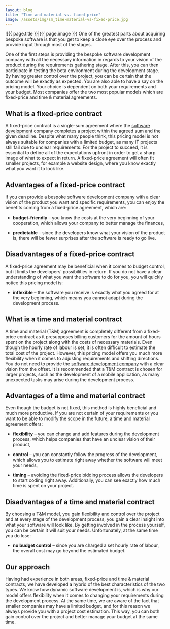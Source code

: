 ```yaml
---
layout: blog
title: "Time and material vs. fixed price"
image: /assets/img/sm_time-material-vs-fixed-price.jpg
---
```

![{{ page.title }}]({{ page.image }})
One of the greatest parts about acquiring bespoke software is that you get to keep a close eye over the process and provide input through most of the stages. 

One of the first steps is providing the bespoke software development company with all the necessary information in regards to your vision of the product during the requirements gathering stage. After this, you can then participate in testing the beta environment during the development stage. By having greater control over the project, you can be certain that the outcome will be exactly as expected. You are also able to have a say on the pricing model. Your choice is dependent on both your requirements and your budget. Most companies offer the two most popular models which are fixed-price and time & material agreements.

## What is a fixed-price contract
A fixed-price contract is a single-sum agreement where the [software development](https://headchannel.co.uk/) company completes a project within the agreed sum and the given deadline. Despite what many people think, this pricing model is not always suitable for companies with a limited budget, as many IT projects still fail due to unclear requirements. For the project to succeed, it is essential to define all of the expectations upfront in order to get a sharp image of what to expect in return. A fixed-price agreement will often fit smaller projects, for example a website design, where you know exactly what you want it to look like.

## Advantages of a fixed-price contract
If you can provide a bespoke software development company with a clear vision of the product you want and specific requirements, you can enjoy the benefits coming from a fixed-price agreement, which are:

- **budget-friendly** – you know the costs at the very beginning of your cooperation, which allows your company to better manage the finances,

- **predictable** – since the developers know what your vision of the product is, there will be fewer surprises after the software is ready to go live.

## Disadvantages of a fixed-price contract
A fixed-price agreement may be beneficial when it comes to budget control, but it limits the developers’ possibilities in return. If you do not have a clear understanding of what you want the software to do for you, you will quickly notice this pricing model is:

- **inflexible** – the software you receive is exactly what you agreed for at the very beginning, which means you cannot adapt during the development process.
  
## What is a time and material contract
A time and material (T&M) agreement is completely different from a fixed-price contract as it presupposes billing customers for the amount of hours spent on the project along with the costs of necessary materials. Even though the hourly rate of labour is set, it is often difficult to estimate the total cost of the project. However, this pricing model offers you much more flexibility when it comes to adjusting requirements and shifting directions. You do not need to provide the [software development company](https://headchannel.co.uk/) with a clear vision from the offset. It is recommended that a T&M contract is chosen for larger projects, such as the development of a mobile application, as many unexpected tasks may arise during the development process.

## Advantages of a time and material contract
Even though the budget is not fixed, this method is highly beneficial and much more productive. If you are not certain of your requirements or you want to be able to modify the scope in the future, a time and material agreement offers:

- **flexibility** – you can change and add features during the development process, which helps companies that have an unclear vision of their product,

- **control** – you can constantly follow the progress of the development, which allows you to estimate right away whether the software will meet your needs,

- **timing** – avoiding the fixed-price bidding process allows the developers to start coding right away. Additionally, you can see exactly how much time is spent on your project.

## Disadvantages of a time and material contract
By choosing a T&M model, you gain flexibility and control over the project and at every stage of the development process, you gain a clear insight into what your software will look like. By getting involved in the process yourself, you can be certain it will suit your needs. Unfortunately, at the same time you do lose:

- **no budget control** – since you are charged a set hourly rate of labour, the overall cost may go beyond the estimated budget.

## Our approach
Having had experience in both areas, fixed-price and time & material contracts, we have developed a hybrid of the best characteristics of the two types. We know how dynamic software development is, which is why our model offers flexibility when it comes to changing your requirements during the development process. At the same time, we are aware of the fact that smaller companies may have a limited budget, and for this reason we always provide you with a project cost estimation. This way, you can both gain control over the project and better manage your budget at the same time.
